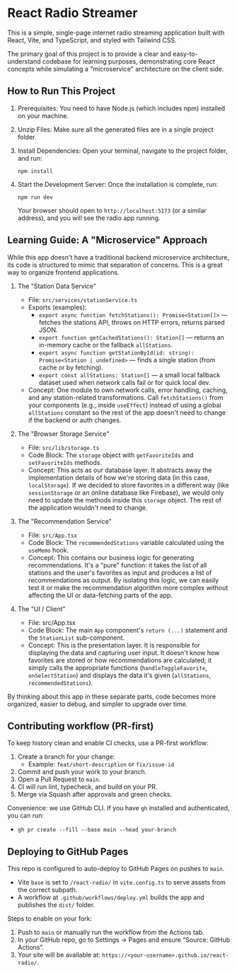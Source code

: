 # React Radio Streamer

This is a simple, single-page internet radio streaming application built with React, Vite, and TypeScript, and styled with Tailwind CSS.

The primary goal of this project is to provide a clear and easy-to-understand codebase for learning purposes, demonstrating core React concepts while simulating a "microservice" architecture on the client side.

## How to Run This Project

1. Prerequisites: You need to have Node.js (which includes npm) installed on your machine.

2. Unzip Files: Make sure all the generated files are in a single project folder.

3. Install Dependencies: Open your terminal, navigate to the project folder, and run:
   ```
   npm install
   ```

4. Start the Development Server: Once the installation is complete, run:
   ```
   npm run dev
   ```
    Your browser should open to `http://localhost:5173` (or a similar address), and you will see the radio app running.

## Learning Guide: A "Microservice" Approach

While this app doesn't have a traditional backend microservice architecture, its code is structured to mimic that separation of concerns. This is a great way to organize frontend applications.

1. The "Station Data Service"
    - File: `src/services/stationService.ts`
    - Exports (examples):
        - `export async function fetchStations(): Promise<Station[]>` — fetches the stations API, throws on HTTP errors, returns parsed JSON.
        - `export function getCachedStations(): Station[]` — returns an in-memory cache or the fallback `allStations`.
        - `export async function getStationById(id: string): Promise<Station | undefined>` — finds a single station (from cache or by fetching).
        - `export const allStations: Station[]` — a small local fallback dataset used when network calls fail or for quick local dev.
    - Concept: One module to own network calls, error handling, caching, and any station-related transformations. Call `fetchStations()` from your components (e.g., inside `useEffect`) instead of using a global `allStations` constant so the rest of the app doesn't need to change if the backend or auth changes.

2. The "Browser Storage Service"
    - File: `src/lib/storage.ts`
    - Code Block: The `storage` object with `getFavoriteIds` and `setFavoriteIds` methods.
    - Concept: This acts as our database layer. It abstracts away the implementation details of how we're storing data (in this case, `localStorage`). If we decided to store favorites in a different way (like `sessionStorage` or an online database like Firebase), we would only need to update the methods inside this `storage` object. The rest of the application wouldn't need to change.

3. The "Recommendation Service"
    - File: `src/App.tsx`
    - Code Block: The `recommendedStations` variable calculated using the `useMemo` hook.
    - Concept: This contains our business logic for generating recommendations. It's a "pure" function: it takes the list of all stations and the user's favorites as input and produces a list of recommendations as output. By isolating this logic, we can easily test it or make the recommendation algorithm more complex without affecting the UI or data-fetching parts of the app.

4. The "UI / Client"
    - File: src/App.tsx
    - Code Block: The main `App` component's `return (...)` statement and the `StationList` sub-component.
    - Concept: This is the presentation layer. It is responsible for displaying the data and capturing user input. It doesn't know how favorites are stored or how recommendations are calculated; it simply calls the appropriate functions (`handleToggleFavorite`, `onSelectStation`) and displays the data it's given (`allStations`, `recommendedStations`).

By thinking about this app in these separate parts, code becomes more organized, easier to debug, and simpler to upgrade over time.

## Contributing workflow (PR-first)

To keep history clean and enable CI checks, use a PR-first workflow:

1. Create a branch for your change:
    - Example: `feat/short-description` or `fix/issue-id`
2. Commit and push your work to your branch.
3. Open a Pull Request to `main`.
4. CI will run lint, typecheck, and build on your PR.
5. Merge via Squash after approvals and green checks.

Convenience: we use GitHub CLI. If you have `gh` installed and authenticated, you can run:
- `gh pr create --fill --base main --head your-branch`

## Deploying to GitHub Pages

This repo is configured to auto-deploy to GitHub Pages on pushes to `main`.

- Vite `base` is set to `/react-radio/` in `vite.config.ts` to serve assets from the correct subpath.
- A workflow at `.github/workflows/deploy.yml` builds the app and publishes the `dist/` folder.

Steps to enable on your fork:

1. Push to `main` or manually run the workflow from the Actions tab.
2. In your GitHub repo, go to Settings → Pages and ensure “Source: GitHub Actions”.
3. Your site will be available at: `https://<your-username>.github.io/react-radio/`.

